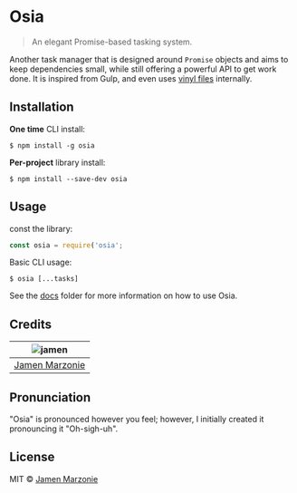 # Osia
> An elegant Promise-based tasking system.

Another task manager that is designed around `Promise` objects and aims to keep dependencies small, while still offering a powerful API to get work done.  It is inspired from Gulp, and even uses [vinyl files][vinyl] internally.

## Installation
**One time** CLI install:
```shell
$ npm install -g osia
```

**Per-project** library install:
```shell
$ npm install --save-dev osia
```

## Usage
const the library:
```javascript
const osia = require('osia';
```

Basic CLI usage:
```
$ osia [...tasks]
```

See the [docs](docs) folder for more information on how to use Osia.

## Credits
| ![jamen][avatar] |
|:---:|
| [Jamen Marzonie][github] |

## Pronunciation
"Osia" is pronounced however you feel; however, I initially created it pronouncing it "Oh-sigh-uh".

## License
MIT &copy; [Jamen Marzonie][github]

[avatar]: https://avatars.githubusercontent.com/u/6251703?v=3&s=125
[github]: https://github.com/jamen
[vinyl]: https://github.com/gulpjs/vinyl
